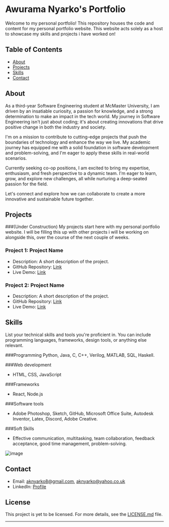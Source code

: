 # Awurama Nyarko's Portfolio

Welcome to my personal portfolio! This repository houses the code and content for my personal portfolio website.
This website acts solely as a host to showcase my skills and projects i have worked on!


## Table of Contents
- [About](#about)
- [Projects](#projects)
- [Skills](#skills)
- [Contact](#contact)

## About

As a third-year Software Engineering student at McMaster University, I am driven by an insatiable curiosity, a passion for knowledge, and a strong determination to make an impact in the tech world. My journey in Software Engineering isn't just about coding; it's about creating innovations that drive positive change in both the industry and society.

I'm on a mission to contribute to cutting-edge projects that push the boundaries of technology and enhance the way we live. My academic journey has equipped me with a solid foundation in software development and problem-solving, and I'm eager to apply these skills in real-world scenarios.

Currently seeking co-op positions, I am excited to bring my expertise, enthusiasm, and fresh perspective to a dynamic team. I'm eager to learn, grow, and explore new challenges, all while nurturing a deep-seated passion for the field.

Let's connect and explore how we can collaborate to create a more innovative and sustainable future together.

## Projects

###(Under Construction)
My projects start here with my personal portfolio website. I will be filling this up with other projects i will be working on alongside this, over the course of the next couple of weeks.

### Project 1: Project Name
- Description: A short description of the project.
- GitHub Repository: [Link](https://github.com/yourusername/project1)
- Live Demo: [Link](https://www.project1demo.com)

### Project 2: Project Name
- Description: A short description of the project.
- GitHub Repository: [Link](https://github.com/yourusername/project2)
- Live Demo: [Link](https://www.project2demo.com)


## Skills

List your technical skills and tools you're proficient in. You can include programming languages, frameworks, design tools, or anything else relevant.

###Programming
Python, Java, C, C++, Verilog, MATLAB, SQL, Haskell.

###Web development
- HTML, CSS, JavaScript
  
###Frameworks
- React, Node.js
  
###Software tools
- Adobe Photoshop, Sketch, GitHub, Microsoft Office Suite, Autodesk Inventor, Latex, Discord, Adobe Creative.
  
###Soft Skills
- Effective communication, multitasking, team collaboration, feedback acceptance, good time management, problem-solving.
  
![image](https://github.com/Awurama-N/awurama_portfolio/assets/72299644/68513629-546b-4276-a3e7-10a19c7e714e)

## Contact

- Email: aknyarko8@gmail.com, aknyarko@yahoo.co.uk
- LinkedIn: [Profile](https://www.linkedin.com/in/awuramak)

## License

This project is yet to be licensed. For more details, see the [LICENSE.md](LICENSE.md) file.


---

